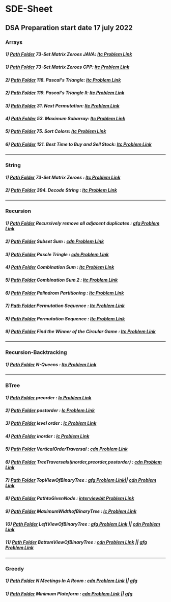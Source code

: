 # SDE-Sheet
DSA Preparation start date 17 july 2022
------------------------------------------------------------------------------------------------------------------------
### Arrays
 ##### 1) [ Path Folder](https://github.com/rambhajansonti/SDE-Sheet/tree/master/Array-Day1/Set%20Matrix%20Zeroes-1) 73-Set Matrix Zeroes JAVA: [ltc Problem Link](https://leetcode.com/problems/set-matrix-zeroes/)
 
 ##### 1) [ Path Folder](https://github.com/rambhajansonti/Sonti-DSA-Practice/blob/master/Array-Day1/SetMatrixZeroes.cpp) 73-Set Matrix Zeroes CPP: [ltc Problem Link](https://leetcode.com/problems/set-matrix-zeroes/)
 
 ##### 2) [ Path Folder](https://github.com/rambhajansonti/Sonti-DSA-Practice/blob/master/Array-Day1/Pascal'sTriangle.cpp) 118. Pascal's Triangle: [ltc Problem Link](https://leetcode.com/problems/pascals-triangle/)
 
 ##### 2) [ Path Folder](https://github.com/rambhajansonti/Sonti-DSA-Practice/blob/master/Array-Day1/Pascal'sTriangle-2.cpp) 119. Pascal's Triangle II: [ltc Problem Link](https://leetcode.com/problems/pascals-triangle-ii/)
 
 ##### 3) [ Path Folder](https://github.com/rambhajansonti/Sonti-DSA-Practice/blob/master/Array-Day1/NextPermutation.cpp) 31. Next Permutation: [ltc Problem Link](https://leetcode.com/problems/next-permutation/)


##### 4) [ Path Folder](https://github.com/rambhajansonti/Sonti-DSA-Practice/blob/master/Array-Day1/MaximumSubarray.cpp) 53. Maximum Subarray: [ltc Problem Link](https://leetcode.com/problems/maximum-subarray/)

##### 5) [ Path Folder](https://github.com/rambhajansonti/Sonti-DSA-Practice/blob/master/Array-Day1/SortColors.cpp) 75. Sort Colors: [ltc Problem Link](https://leetcode.com/problems/sort-colors/)
 
##### 6) [ Path Folder](https://github.com/rambhajansonti/Sonti-DSA-Practice/blob/master/Array-Day1/BestTimetoBuyandSellStock.cpp) 121. Best Time to Buy and Sell Stock: [ltc Problem Link](https://leetcode.com/problems/best-time-to-buy-and-sell-stock/)
 
 
 ---------------------------------------------------------------------------------------------------------------------------
 ### String
 ##### 1) [ Path Folder](https://github.com/rambhajansonti/Sonti-DSA-Practice/blob/master/string/substring.cpp) 73-Set Matrix Zeroes : [ltc Problem Link](https://leetcode.com/problems/set-matrix-zeroes/) 
 
 ##### 2) [ Path Folder](https://github.com/rambhajansonti/Sonti-DSA-Practice/blob/master/string/DecodeString.cpp) 394. Decode String : [ltc Problem Link](https://leetcode.com/problems/decode-string/) 
 ---------------------------------------------------------------------------------------------------------------------------
### Recursion
 ##### 1) [ Path Folder](https://github.com/rambhajansonti/SDE-Sheet/tree/master/Recursion/Recursively%20remove%20all%20adjacent%20duplicates)  Recursively remove all adjacent duplicates : [gfg Problem Link](https://practice.geeksforgeeks.org/problems/recursively-remove-all-adjacent-duplicates0744/1) 

 ##### 2) [ Path Folder](https://github.com/rambhajansonti/SDE-Sheet/tree/master/Recursion/Subset%20Sum)  Subset Sum : [cdn Problem Link](https://www.codingninjas.com/codestudio/problems/subset-sum_3843086?topList=striver-sde-sheet-problems&utm_source=striver&utm_medium=website&leftPanelTab=0) 
 
 ##### 3) [ Path Folder](https://github.com/rambhajansonti/Sonti-DSA-Practice/blob/master/Recursion/Pascals_Triangle.cpp) Pascle Tringle : [cdn Problem Link](https://www.codingninjas.com/codestudio/problems/pascal-s-triangle_1089580?leftPanelTab=0) 
 
 ##### 4) [ Path Folder](https://github.com/rambhajansonti/Sonti-DSA-Practice/blob/master/Recursion/CombinationSum.cpp) Combination Sum : [ltc Problem Link](https://leetcode.com/problems/combination-sum/) 
 
 ##### 5) [ Path Folder](https://github.com/rambhajansonti/Sonti-DSA-Practice/blob/master/Recursion/CombinationSum2.cpp) Combination Sum 2 : [ltc Problem Link](https://leetcode.com/problems/combination-sum-ii/submissions/) 
 
 ##### 6) [ Path Folder](https://github.com/rambhajansonti/Sonti-DSA-Practice/blob/master/Recursion/PalindromePartitioning.cpp) Palindrom Partitioning : [ltc Problem Link](https://leetcode.com/problems/palindrome-partitioning/) 
 
 ##### 7) [ Path Folder](https://github.com/rambhajansonti/Sonti-DSA-Practice/blob/master/Recursion/PermutationSequence.cpp) Permutation Sequence : [ltc Problem Link](https://leetcode.com/problems/permutation-sequence/) 
 
 
 ##### 8) [ Path Folder](https://github.com/rambhajansonti/Sonti-DSA-Practice/blob/master/Recursion/Permutations.cpp) Permutation Sequence : [ltc Problem Link](https://leetcode.com/problems/permutations/) 
 
 ##### 9) [ Path Folder](https://github.com/rambhajansonti/Sonti-DSA-Practice/blob/master/Recursion/FindtheWinneroftheCircularGame.cpp) Find the Winner of the Circular Game : [ltc Problem Link](https://leetcode.com/problems/find-the-winner-of-the-circular-game/) 
 
--------------------------------------------------------------------------------------------------------------------------
### Recursion-Backtracking
 ##### 1) [ Path Folder](https://github.com/rambhajansonti/Sonti-DSA-Practice/blob/master/Recursion-backtracking/N-Queens.cpp)  N-Queens : [ltc Problem Link](https://leetcode.com/problems/n-queens/) 

---------------------------------------------------------------------------------------------------------------------------
### BTree
 ##### 1) [ Path Folder](https://github.com/rambhajansonti/Sonti-DSA-Practice/blob/master/btree/preorder.cpp)  preorder : [lc Problem Link](https://leetcode.com/problems/binary-tree-preorder-traversal/submissions/)
 
 ##### 2) [ Path Folder](https://github.com/rambhajansonti/Sonti-DSA-Practice/blob/master/btree/postorder.cpp)  postorder : [lc Problem Link](https://leetcode.com/problems/binary-tree-postorder-traversal/submissions/)
 
 ##### 3) [ Path Folder](https://github.com/rambhajansonti/Sonti-DSA-Practice/blob/master/btree/levelOrderTravesal.cpp)  level order : [lc Problem Link](NA)
 
 ##### 4) [ Path Folder](https://github.com/rambhajansonti/Sonti-DSA-Practice/blob/master/btree/inorder.cpp)  inorder : [lc Problem Link](https://leetcode.com/problems/binary-tree-inorder-traversal/submissions/)
 
 ##### 5) [ Path Folder](https://github.com/rambhajansonti/Sonti-DSA-Practice/blob/master/btree/VerticalOrderTraversal.cpp)  VerticalOrderTraversal : [cdn Problem Link](https://www.codingninjas.com/codestudio/problems/vertical-order-traversal_920533?topList=striver-sde-sheet-problems&utm_source=striver&utm_medium=website&leftPanelTab=1)
 
 ##### 6) [ Path Folder](https://github.com/rambhajansonti/Sonti-DSA-Practice/blob/master/btree/TreeTraversals(inorder%2Cpreorder%2Cpostorder).cpp)  TreeTraversals(inorder,preorder,postorder) : [cdn Problem Link](https://www.codingninjas.com/codestudio/problems/981269?topList=striver-sde-sheet-problems&utm_source=striver&utm_medium=website&leftPanelTab=0)
 
 ##### 7) [ Path Folder](https://github.com/rambhajansonti/Sonti-DSA-Practice/blob/master/btree/TopViewOfBinaryTree.cpp)  TopViewOfBinaryTree : [gfg Problem Link](https://practice.geeksforgeeks.org/problems/top-view-of-binary-tree/1)|| [cdn Problem Link](https://www.codingninjas.com/codestudio/problems/799401?topList=striver-sde-sheet-problems&utm_source=striver&utm_medium=website&leftPanelTab=1)
 
 ##### 8) [ Path Folder](https://github.com/rambhajansonti/Sonti-DSA-Practice/blob/master/btree/PathtoGivenNode.cpp)  PathtoGivenNode : [interviewbit Problem Link](https://www.interviewbit.com/problems/path-to-given-node/discussion/p/very-easy-solution-c-path-to-given-node/76704/1857/)
 
 ##### 9) [ Path Folder](https://github.com/rambhajansonti/Sonti-DSA-Practice/blob/master/btree/MaximumWidthofBinaryTree.cpp)  MaximumWidthofBinaryTree : [lc Problem Link](https://leetcode.com/problems/maximum-width-of-binary-tree/submissions/)
 
 ##### 10) [ Path Folder](https://github.com/rambhajansonti/Sonti-DSA-Practice/blob/master/btree/LeftViewOfBinaryTree.cpp)  LeftViewOfBinaryTree : [gfg Problem Link](https://practice.geeksforgeeks.org/problems/left-view-of-binary-tree/1) || [cdn Problem Link](https://www.codingninjas.com/codestudio/problems/920519?topList=striver-sde-sheet-problems&utm_source=striver&utm_medium=website&leftPanelTab=1)
 
 ##### 11) [ Path Folder](https://github.com/rambhajansonti/Sonti-DSA-Practice/blob/master/btree/BottomViewOfBinaryTree.cpp)  BottomViewOfBinaryTree : [cdn Problem Link](https://www.codingninjas.com/codestudio/problems/893110?topList=striver-sde-sheet-problems&utm_source=striver&utm_medium=website&leftPanelTab=1) || [gfg Problem Link](https://practice.geeksforgeeks.org/problems/bottom-view-of-binary-tree/1)
------------------------------------------------------------------------------------------------------------------------
### Greedy
 ##### 1) [ Path Folder](https://github.com/rambhajansonti/Sonti-DSA-Practice/blob/master/Greedy%20Algorithm/N_meetings_in_one_room.cpp)  N Meetings In A Room : [cdn Problem Link](https://www.codingninjas.com/codestudio/problems/1062658?topList=striver-sde-sheet-problems&utm_source=striver&utm_medium=website&leftPanelTab=1) || [gfg](https://practice.geeksforgeeks.org/problems/n-meetings-in-one-room-1587115620/1)

  ##### 1) [ Path Folder](https://github.com/rambhajansonti/Sonti-DSA-Practice/blob/master/Greedy%20Algorithm/N_meetings_in_one_room.cpp)  Minimum Plateform : [cdn Problem Link](https://www.codingninjas.com/codestudio/problems/799400?topList=striver-sde-sheet-problems&utm_source=striver&utm_medium=website&leftPanelTab=1) || [gfg](https://practice.geeksforgeeks.org/problems/minimum-platforms-1587115620/1#)
 
